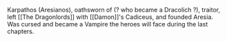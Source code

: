 Karpathos (Aresianos), oathsworn of (? who became a Dracolich ?), traitor, left [[The Dragonlords]] with [[Damon]]'s Cadiceus, and founded Aresia. Was cursed and became a Vampire the heroes will face during the last chapters.